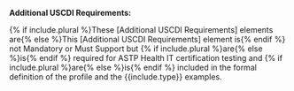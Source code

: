 <!--format of include file 
include parameters:
type (required): resource type (e.g, Patient)
plural (optional): any text (e.g, 'true') if present multiple additional requirements = true, if not present single requirement
up to three LOINCs (1 or 3 required)
for example
{% raw %} {% include additional-requirements-intro.md type="Patient" plural="true" %} or {% include additional-requirements-intro.md type="DocumentReference" %} {% endraw %}
-->


**Additional USCDI Requirements:**

{% if include.plural %}These [Additional USCDI Requirements] elements are{% else %}This [Additional USCDI Requirements] element is{% endif %} not Mandatory or Must Support but {% if include.plural %}are{% else %}is{% endif %} required for ASTP Health IT certification testing and {% if include.plural %}are{% else %}is{% endif %} included in the formal definition of the profile and the {{include.type}} examples.
